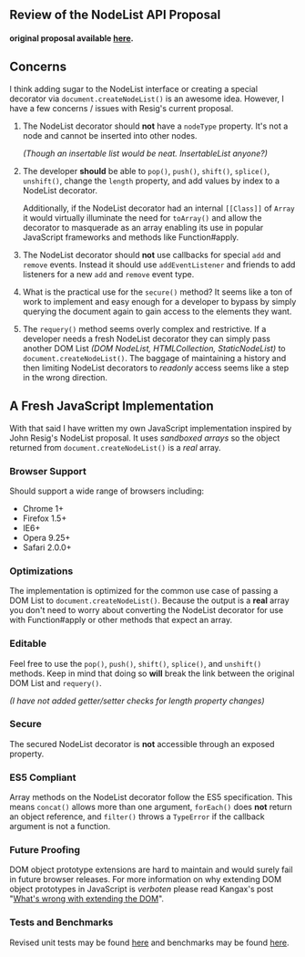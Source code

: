 ## Review of the NodeList API Proposal
#### original proposal available [here][1].


## Concerns
I think adding sugar to the NodeList interface or creating a special decorator via `document.createNodeList()` is an awesome idea.
However, I have a few concerns / issues with Resig's current proposal.

 1. The NodeList decorator should **not** have a `nodeType` property.
    It's not a node and cannot be inserted into other nodes.

    *(Though an insertable list would be neat. InsertableList anyone?)*

 2. The developer **should** be able to `pop()`, `push()`, `shift()`,
    `splice()`, `unshift()`, change the `length` property, and add values
    by index to a NodeList decorator.

    Additionally, if the NodeList decorator had an internal `[[Class]]` of `Array`
    it would virtually illuminate the need for `toArray()` and allow the decorator
    to masquerade as an array enabling its use in popular JavaScript frameworks and
    methods like Function#apply.

 3. The NodeList decorator should **not** use callbacks for special `add` and `remove`
    events. Instead it should use `addEventListener` and friends to add listeners
    for a new `add` and `remove` event type.

 4. What is the practical use for the `secure()` method? It seems like
    a ton of work to implement and easy enough for a developer to bypass by
    simply querying the document again to gain access to the elements they want.

 5. The `requery()` method seems overly complex and restrictive. If a developer
    needs a fresh NodeList decorator they can simply pass another DOM List
    *(DOM NodeList, HTMLCollection, StaticNodeList)* to `document.createNodeList()`.
    The baggage of maintaining a history and then limiting NodeList decorators to
    *readonly* access seems like a step in the wrong direction.


## A Fresh JavaScript Implementation
With that said I have written my own JavaScript implementation inspired by John Resig's NodeList proposal. It uses *sandboxed arrays* so the object returned from `document.createNodeList()` is a *real* array.

### Browser Support
Should support a wide range of browsers including:

  - Chrome 1+
  - Firefox 1.5+
  - IE6+
  - Opera 9.25+
  - Safari 2.0.0+

### Optimizations
The implementation is optimized for the common use case of passing a DOM List to `document.createNodeList()`.
Because the output is a **real** array you don't need to worry about converting the NodeList decorator for use
with Function#apply or other methods that expect an array.

### Editable
Feel free to use the `pop()`, `push()`, `shift()`, `splice()`, and `unshift()` methods.
Keep in mind that doing so **will** break the link between the original DOM List and `requery()`.

*(I have not added getter/setter checks for length property changes)*

### Secure
The secured NodeList decorator is **not** accessible through an exposed property.

### ES5 Compliant
Array methods on the NodeList decorator follow the ES5 specification.
This means `concat()` allows more than one argument, `forEach()` does **not** return an object reference,
and `filter()` throws a `TypeError` if the callback argument is not a function.

### Future Proofing
DOM object prototype extensions are hard to maintain and would surely fail in future browser releases.
For more information on why extending DOM object prototypes in JavaScript is *verboten* please read
Kangax's post "[What's wrong with extending the DOM][2]".

### Tests and Benchmarks
Revised unit tests may be found [here][3] and benchmarks may be found [here][4].

  [1]: http://github.com/jeresig/nodelist#readme
  [2]: http://perfectionkills.com/whats-wrong-with-extending-the-dom/
  [3]: http://dl.dropbox.com/u/513327/nodelist/unittest/index.html
  [4]: http://dl.dropbox.com/u/513327/nodelist/benchmark/index.html